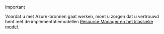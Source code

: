 > [!IMPORTANT]
> Voordat u met Azure-bronnen gaat werken, moet u zorgen dat u vertrouwd bent met de implementatiemodellen [Resource Manager en het klassieke model](../articles/resource-manager-deployment-model.md).


<!--HONumber=Nov16_HO2-->


